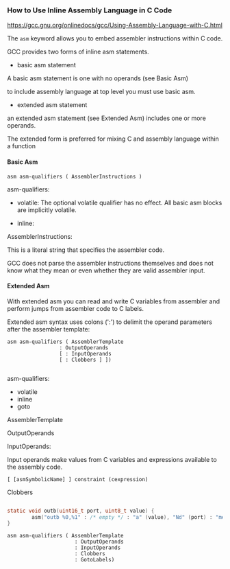 ### How to Use Inline Assembly Language in C Code

https://gcc.gnu.org/onlinedocs/gcc/Using-Assembly-Language-with-C.html

The `asm` keyword allows you to embed assembler instructions within C code. 

GCC provides two forms of inline asm statements. 

- basic asm statement

A basic asm statement is one with no operands (see Basic Asm)

to include assembly language at top level you must use basic asm.

- extended asm statement

an extended asm statement (see Extended Asm) includes one or more operands. 

The extended form is preferred for mixing C and assembly language within a function

#### Basic Asm

```
asm asm-qualifiers ( AssemblerInstructions )

```

asm-qualifiers:

- volatile: The optional volatile qualifier has no effect. All basic asm blocks are implicitly volatile.

- inline: 

AssemblerInstructions:

This is a literal string that specifies the assembler code.

GCC does not parse the assembler instructions themselves and does not know what they mean or even whether they are valid assembler input.

#### Extended Asm


With extended asm you can read and write C variables from assembler and perform jumps from assembler code to C labels.

Extended asm syntax uses colons (':') to delimit the operand parameters after the assembler template:

```
asm asm-qualifiers ( AssemblerTemplate 
                 : OutputOperands 
                 [ : InputOperands
                 [ : Clobbers ] ])


```

asm-qualifiers:

- volatile
- inline
- goto

AssemblerTemplate

OutputOperands

InputOperands:  

Input operands make values from C variables and expressions available to the assembly code.

```
[ [asmSymbolicName] ] constraint (cexpression)

```



Clobbers




```c

static void outb(uint16_t port, uint8_t value) {
        asm("outb %0,%1" : /* empty */ : "a" (value), "Nd" (port) : "memory");
}

```


```
asm asm-qualifiers ( AssemblerTemplate 
                      : OutputOperands
                      : InputOperands
                      : Clobbers
                      : GotoLabels)

```



